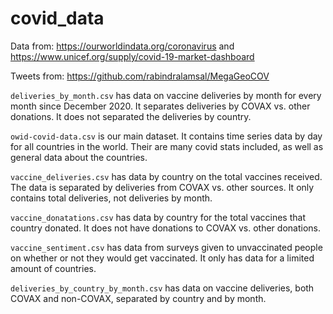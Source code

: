 # covid_data

Data from: https://ourworldindata.org/coronavirus and https://www.unicef.org/supply/covid-19-market-dashboard 

Tweets from: https://github.com/rabindralamsal/MegaGeoCOV

`deliveries_by_month.csv` has data on vaccine deliveries by month for every month since December 2020. It separates deliveries by COVAX vs. other donations. It does not separated the deliveries by country. 

`owid-covid-data.csv` is our main dataset. It contains time series data by day for all countries in the world. Their are many covid stats included, as well as general data about the countries.

`vaccine_deliveries.csv` has data by country on the total vaccines received. The data is separated by deliveries from COVAX vs. other sources. It only contains total deliveries, not deliveries by month.

`vaccine_donatations.csv` has data by country for the total vaccines that country donated. It does not have donations to COVAX vs. other donations. 

`vaccine_sentiment.csv` has data from surveys given to unvaccinated people on whether or not they would get vaccinated. It only has data for a limited amount of countries. 

`deliveries_by_country_by_month.csv` has data on vaccine deliveries, both COVAX and non-COVAX, separated by country and by month.